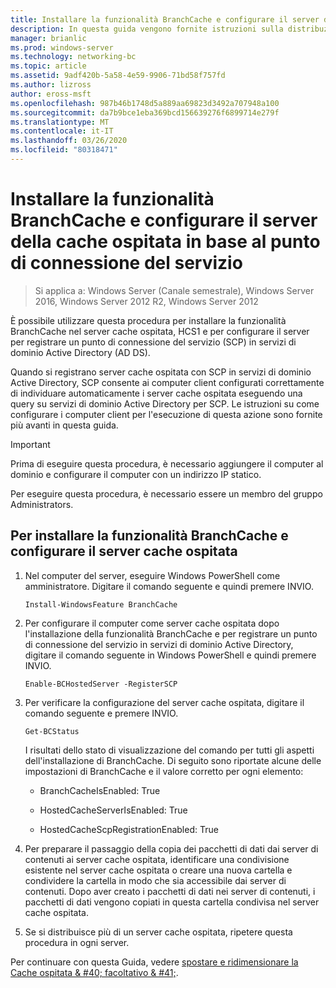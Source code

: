 ```yaml
---
title: Installare la funzionalità BranchCache e configurare il server della cache ospitata in base al punto di connessione del servizio
description: In questa guida vengono fornite istruzioni sulla distribuzione di BranchCache in modalità cache ospitata sul computer che eseguono Windows Server 2016 e Windows 10
manager: brianlic
ms.prod: windows-server
ms.technology: networking-bc
ms.topic: article
ms.assetid: 9adf420b-5a58-4e59-9906-71bd58f757fd
ms.author: lizross
author: eross-msft
ms.openlocfilehash: 987b46b1748d5a889aa69823d3492a707948a100
ms.sourcegitcommit: da7b9bce1eba369bcd156639276f6899714e279f
ms.translationtype: MT
ms.contentlocale: it-IT
ms.lasthandoff: 03/26/2020
ms.locfileid: "80318471"
---
```

# <a name="install-the-branchcache-feature-and-configure-the-hosted-cache-server-by-service-connection-point"></a>Installare la funzionalità BranchCache e configurare il server della cache ospitata in base al punto di connessione del servizio

>Si applica a: Windows Server (Canale semestrale), Windows Server 2016, Windows Server 2012 R2, Windows Server 2012

È possibile utilizzare questa procedura per installare la funzionalità BranchCache nel server cache ospitata, HCS1 e per configurare il server per registrare un punto di connessione del servizio \(SCP\) in servizi di dominio Active Directory \(AD DS\).

Quando si registrano server cache ospitata con SCP in servizi di dominio Active Directory, SCP consente ai computer client configurati correttamente di individuare automaticamente i server cache ospitata eseguendo una query su servizi di dominio Active Directory per SCP. Le istruzioni su come configurare i computer client per l'esecuzione di questa azione sono fornite più avanti in questa guida.

>[!IMPORTANT]
>Prima di eseguire questa procedura, è necessario aggiungere il computer al dominio e configurare il computer con un indirizzo IP statico.

Per eseguire questa procedura, è necessario essere un membro del gruppo Administrators.

## <a name="to-install-the-branchcache-feature-and-configure-the-hosted-cache-server"></a>Per installare la funzionalità BranchCache e configurare il server cache ospitata  

1. Nel computer del server, eseguire Windows PowerShell come amministratore. Digitare il comando seguente e quindi premere INVIO.

    ``` 
    Install-WindowsFeature BranchCache
    ```

2.  Per configurare il computer come server cache ospitata dopo l'installazione della funzionalità BranchCache e per registrare un punto di connessione del servizio in servizi di dominio Active Directory, digitare il comando seguente in Windows PowerShell e quindi premere INVIO.

    ```  
    Enable-BCHostedServer -RegisterSCP
    ```  

3. Per verificare la configurazione del server cache ospitata, digitare il comando seguente e premere INVIO.

    ```  
    Get-BCStatus  
    ```  
  
    I risultati dello stato di visualizzazione del comando per tutti gli aspetti dell'installazione di BranchCache. Di seguito sono riportate alcune delle impostazioni di BranchCache e il valore corretto per ogni elemento:  
  
    -   BranchCacheIsEnabled: True

    -   HostedCacheServerIsEnabled: True

    -   HostedCacheScpRegistrationEnabled: True

4. Per preparare il passaggio della copia dei pacchetti di dati dai server di contenuti ai server cache ospitata, identificare una condivisione esistente nel server cache ospitata o creare una nuova cartella e condividere la cartella in modo che sia accessibile dai server di contenuti. Dopo aver creato i pacchetti di dati nei server di contenuti, i pacchetti di dati vengono copiati in questa cartella condivisa nel server cache ospitata.
  
5. Se si distribuisce più di un server cache ospitata, ripetere questa procedura in ogni server.

Per continuare con questa Guida, vedere [spostare e ridimensionare la Cache ospitata & #40; facoltativo & #41;](6-Bc-Move-Resize-Cache.md).
